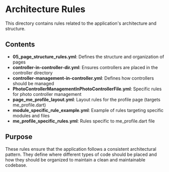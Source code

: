 # Architecture Rules

This directory contains rules related to the application's architecture and structure.

## Contents

- **05_page_structure_rules.yml**: Defines the structure and organization of pages
- **controller-in-controller-dir.yml**: Ensures controllers are placed in the controller directory
- **controller-management-in-controller.yml**: Defines how controllers should be managed
- **PhotoControllerManagementInPhotoControllerFile.yml**: Specific rules for photo controller management
- **page_me_profile_layout.yml**: Layout rules for the profile page (targets me_profile.dart)
- **module_specific_rule_example.yml**: Example of rules targeting specific modules and files
- **me_profile_specific_rules.yml**: Rules specific to me_profile.dart file

## Purpose

These rules ensure that the application follows a consistent architectural pattern. They define where different types of code should be placed and how they should be organized to maintain a clean and maintainable codebase.